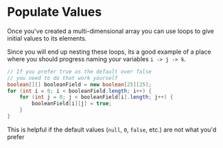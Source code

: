 # Populate Values

Once you've created a multi-dimensional array you can use loops
to give initial values to its elements.

Since you will end up nesting these loops, its a good example of a place where you should progress
naming your variables `i -> j -> k`.

```java
// If you prefer true as the default over false
// you need to do that work yourself
boolean[][] booleanField = new boolean[25][25];
for (int i = 0; i < booleanField.length; i++) {
    for (int j = 0; j < booleanField[i].length; j++) {
        booleanField[i][j] = true;
    }
}
```

This is helpful if the default values (`null`, `0`, `false`, etc.) are not what you'd prefer